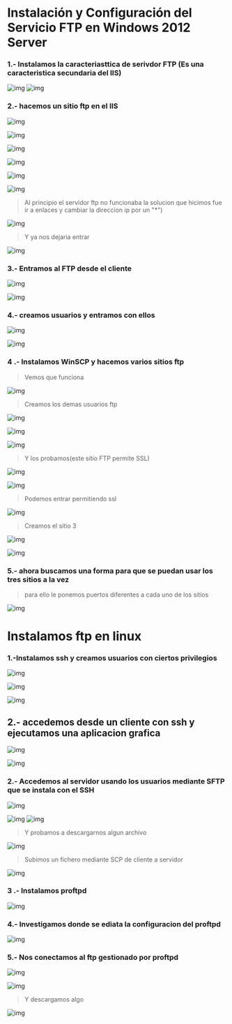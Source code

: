 # Instalación y Configuración del Servicio FTP en Windows 2012 Server

### 1.- Instalamos la caracteriasttica de serivdor FTP (Es una caracteristica secundaria del IIS)

![img](./img/1.png)
![img](./img/1.1.png)

### 2.- hacemos un sitio ftp en el IIS

![img](./img/2.1.png)

![img](./img/2.2.png)

![img](./img/2.3.png)

![img](./img/2.4.png)

![img](./img/2.8.png)

![img](./img/2.9.png)
>Al principio el servidor ftp no funcionaba la solucion que hicimos fue ir a enlaces y cambiar la direccion ip por un "*")

![img](./img/2.6.png)

> Y ya nos dejaria entrar

![img](./img/2.7.png)


### 3.- Entramos al FTP desde el cliente

![img](./img/2.10cli.png)

![img](./img/2.11CLI.png)

### 4.- creamos usuarios y entramos con ellos

![img](./img/3.1.png)

![img](./img/3.1nodeja.png)

### 4 .- Instalamos WinSCP y hacemos varios sitios ftp

> Vemos que funciona

![img](./img/4.1.png)

> Creamos los demas usuarios ftp

![img](./img/4.2.png)

![img](./img/4.3.png)

![img](./img/4.4.png)

>Y los probamos(este sitio FTP permite SSL)

![img](./img/4.6.png)

![img](./img/4.8.png)

> Podemos entrar permitiendo ssl

![img](./img/4.9.SSL.png)

> Creamos el sitio 3

![img](./img/5.1.png)

![img](./img/5.2.png)

### 5.- ahora buscamos una forma para que se puedan usar los tres sitios a la vez

> para ello le ponemos puertos diferentes a cada uno de los sitios

![img](./img/3FTP.png)

# Instalamos ftp en linux

### 1.-Instalamos ssh y creamos usuarios con ciertos privilegios

![img](./img/linux/1.0.png)

![img](./img/linux/1.1.png)

![img](./img/linux/1.2.png)

## 2.- accedemos desde un cliente con ssh y ejecutamos una aplicacion grafica

![img](./img/linux/1.3.png)

![img](./img/linux/1.4.png)

### 2.- Accedemos al servidor usando los usuarios mediante SFTP que se instala con el SSH

![img](./img/linux/2.1.png)

![img](./img/linux/2.2.png
)
![img](./img/linux/2.3.png)

> Y probamos a descargarnos algun archivo

![img](./img/linux/2.4.png)

>Subimos un fichero mediante SCP de cliente a servidor

![img](./img/linux/3.png)

### 3 .- Instalamos proftpd

![img](./img/linux/4.1.png)

### 4.- Investigamos donde se ediata la configuracion del proftpd

![img](./img/linux/5.1.png)


### 5.- Nos conectamos al ftp gestionado por proftpd

![img](./img/linux/6.1.png)

![img](./img/linux/6.2.png)

> Y descargamos algo

![img](./img/linux/7.1.png)

